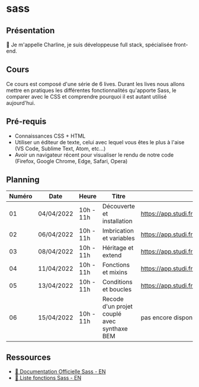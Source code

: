 # sass

## Présentation
👋 Je m'appelle Charline, je suis développeuse full stack, spécialisée front-end. 

## Cours
Ce cours est composé d'une série de 6 lives.
Durant les lives nous allons mettre en pratiques les différentes fonctionnalités qu'apporte Sass, le comparer avec le CSS et comprendre pourquoi il est autant utilisé aujourd'hui.

## Pré-requis
- Connaissances CSS + HTML   
- Utiliser un éditeur de texte, celui avec lequel vous êtes le plus à l'aise (VS Code, Sublime Text, Atom, etc...)  
- Avoir un navigateur récent pour visualiser le rendu de notre code (Firefox, Google Chrome, Edge, Safari, Opera)  

## Planning

| Numéro | Date       | Heure     | Titre                                       | Replay                |
|--------|------------|-----------|---------------------------------------------|-----------------------|
| 01     | 04/04/2022 | 10h - 11h | Découverte et installation                  | https://app.studi.fr/#/dashboard/events/31090/replay |
| 02     | 06/04/2022 | 10h - 11h | Imbrication et variables                    | https://app.studi.fr/#/dashboard/events/31091/replay |
| 03     | 08/04/2022 | 10h - 11h | Héritage et extend                          | https://app.studi.fr/#/dashboard/events/31092/replay |
| 04     | 11/04/2022 | 10h - 11h | Fonctions et mixins                         | https://app.studi.fr/#/dashboard/events/31093/replay |
| 05     | 13/04/2022 | 10h - 11h | Conditions et boucles                       | https://app.studi.fr/#/dashboard/events/31094/replay |
| 06     | 15/04/2022 | 10h - 11h | Recode d'un projet couplé avec synthaxe BEM | pas encore disponible |

## Ressources

- [📖 Documentation Officielle Sass - EN](https://sass-lang.com/)
- [📖 Liste fonctions Sass - EN](https://www.w3schools.com/sass/sass_functions_string.php)
